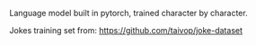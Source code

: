 Language model built in pytorch, trained character by character.

Jokes training set from: https://github.com/taivop/joke-dataset
